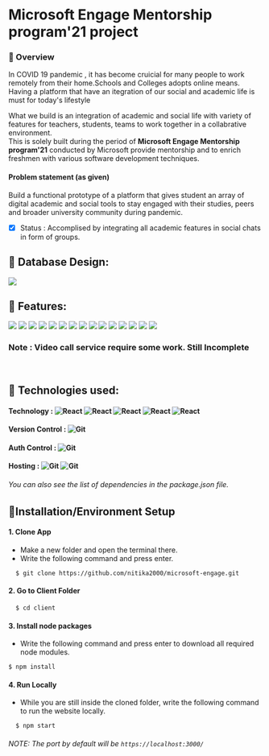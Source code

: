 # Microsoft Engage Mentorship program'21 project   

### 🚩 Overview 
In COVID 19 pandemic , it has become cruicial for many people to work remotely from their home.Schools and Colleges adopts online means. Having a platform that have an itegration of our social and academic life is must for today's lifestyle

What we build is an integration of academic and social life with variety of features for teachers, students, teams to work together in a collabrative environment.  
This is solely built during the period of **Microsoft Engage Mentorship program'21** conducted by Microsoft provide mentorship and to enrich freshmen with various software development techniques. 

#### Problem statement (as given)
Build a functional prototype of a platform that gives student an array of digital academic and social tools to stay engaged with their studies, peers and broader university community during pandemic.
- [x] Status : Accomplised by integrating all academic features in social chats in form of groups.

## 🚩 Database Design:
<kbd><img src="/readme_assets/Engage_final_page-0001.jpg"></kbd>
</br>

## 🚩 Features:
<kbd><img src="/readme_assets/Engage_final_page-0002.jpg" ></kbd>
<kbd><img src="/readme_assets/Engage_final_page-0003.jpg" ></kbd>
<kbd><img src="/readme_assets/Engage_final_page-0004.jpg"></kbd>
<kbd><img src="/readme_assets/Engage_final_page-0005.jpg"></kbd>
<kbd><img src="/readme_assets/Engage_final_page-0006.jpg"></kbd>
<kbd><img src="/readme_assets/Engage_final_page-0007.jpg"></kbd>
<kbd><img src="/readme_assets/Engage_final_page-0008.jpg"></kbd>
<kbd><img src="/readme_assets/Engage_final_page-0009.jpg"></kbd>
<kbd><img src="/readme_assets/Engage_final_page-0010.jpg"></kbd>
<kbd><img src="/readme_assets/Engage_final_page-0011.jpg"></kbd>
<kbd><img src="/readme_assets/Engage_final_page-0012.jpg"></kbd>
<kbd><img src="/readme_assets/Engage_final_page-0013.jpg"></kbd>
<kbd><img src="/readme_assets/Engage_final_page-0014.jpg"></kbd>
<kbd><img src="/readme_assets/Engage_final_page-0015.jpg"></kbd>
<kbd><img src="/readme_assets/Engage_final_page-0016.jpg"></kbd>
### Note : Video call service require some work. Still Incomplete
</br>

##  🚩 Technologies used:
#### Technology : <img alt="React" src="https://img.shields.io/badge/-React-blue" /> <img alt="React" src="https://img.shields.io/badge/-NodeJs-green" /> <img alt="React" src="https://img.shields.io/badge/-Tailwind-orange" /> <img alt="React" src="https://img.shields.io/badge/-SocketIO-red" /> <img alt="React" src="https://img.shields.io/badge/-PeerJS-yellow" />
#### Version Control : <img alt="Git" src="https://img.shields.io/badge/-Git-orange"/>  
#### Auth Control : <img alt="Git" src="https://img.shields.io/badge/-Firebase-yellow"/>  
#### Hosting : <img alt="Git" src="https://img.shields.io/badge/-Firebase-yellow"/> <img alt="Git" src="https://img.shields.io/badge/-Heroku-orange"/>  
###### You can also see the list of dependencies in the package.json file.

## 🚩Installation/Environment Setup 

  #### 1. Clone App
  
  * Make a new folder and open the terminal there.
  * Write the following command and press enter.
  
  ```
    $ git clone https://github.com/nitika2000/microsoft-engage.git
  ```
  #### 2. Go to Client Folder
  
  ```
    $ cd client
  ```
    
 #### 3. Install node packages
  * Write the following command and press enter to download all required node modules.
 
   ```
   $ npm install 
  ```
  
#### 4. Run Locally

 * While you are still inside the cloned folder, write the following command to run the website locally. 
 
 ```
   $ npm start
 ```
  
 ###### NOTE: The port by default will be ```https://localhost:3000/```

